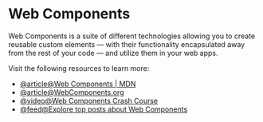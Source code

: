 # Web Components

Web Components is a suite of different technologies allowing you to create reusable custom elements — with their functionality encapsulated away from the rest of your code — and utilize them in your web apps.

Visit the following resources to learn more:

- [@article@Web Components | MDN](https://developer.mozilla.org/en-US/docs/Web/Web_Components)
- [@article@WebComponents.org](https://webcomponents.github.io/)
- [@video@Web Components Crash Course](https://www.youtube.com/watch?v=PCWaFLy3VUo)
- [@feed@Explore top posts about Web Components](https://app.daily.dev/tags/web-components?ref=roadmapsh)
